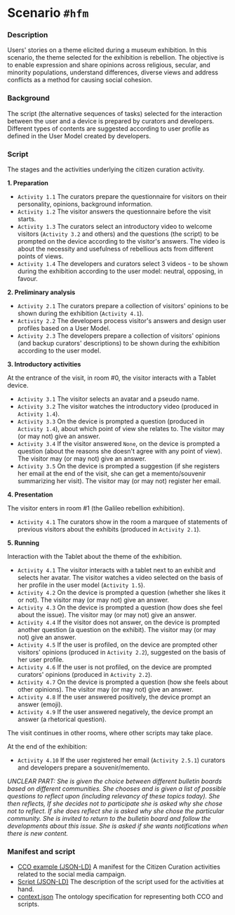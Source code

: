 # Scenario `#hfm`

### Description

Users' stories on a theme elicited during a museum exhibition. In this scenario, the theme selected for the exhibition is rebellion. The objective is to enable expression and share opinions across religious, secular, and minority populations, understand differences, diverse views and address conflicts as a method for causing social cohesion.

### Background

The script (the alternative sequences of tasks) selected for the interaction between the user and a device is prepared by curators and developers. Different types of contents are suggested according to user profile as defined in the User Model created by developers.

### Script

The stages and the activities underlying the citizen curation activity.

**1. Preparation**

 * `Activity 1.1` The curators prepare the questionnaire for visitors on their personality, opinions, background information.
 * `Activity 1.2` The visitor answers the questionnaire before the visit starts.
 * `Activity 1.3` The curators select an introductory video to welcome visitors (`Activity 3.2` and others) and the questions (the script) to be prompted on the device according to the visitor's answers. The video is about the necessity and usefulness of rebellious acts from different points of views.
 * `Activity 1.4` The developers and curators select 3 videos - to be shown during the exhibition according to the user model: neutral, opposing, in favour.

**2. Preliminary analysis**

 * `Activity 2.1` The curators prepare a collection of visitors' opinions to be shown during the exhibition (`Activity 4.1`).
 * `Activity 2.2` The developers process visitor's answers and design user profiles based on a User Model.
 * `Activity 2.3` The developers prepare a collection of visitors' opinions (and backup curators' descriptions) to be shown during the exhibition according to the user model.

**3. Introductory activities**

At the entrance of the visit, in room \#0, the visitor interacts with a Tablet device.

 * `Activity 3.1` The visitor selects an avatar and a pseudo name.
 * `Activity 3.2` The visitor watches the introductory video (produced in `Activity 1.4`).
 * `Activity 3.3` On the device is prompted a question (produced in `Activity 1.4`), about which point of view she relates to. The visitor may (or may not) give an answer.
  * `Activity 3.4` If the visitor answered `None`, on the device is prompted a question (about the reasons she doesn't agree with any point of view). The visitor may (or may not) give an answer.
 * `Activity 3.5` On the device is prompted a suggestion (if she registers her email at the end of the visit, she can get a memento/souvenir summarizing her visit). The visitor may (or may not) register her email.

**4. Presentation**

The visitor enters in room \#1 (the Galileo rebellion exhibition).

 * `Activity 4.1` The curators show in the room a marquee of statements of previous visitors about the exhibits (produced in `Activity 2.1`).

**5. Running**

Interaction with the Tablet about the theme of the exhibition.

 * `Activity 4.1` The visitor interacts with a tablet next to an exhibit and selects her avatar. The visitor watches a video selected on the basis of her profile in the user model (`Activity 1.5`).
 * `Activity 4.2` On the device is prompted a question (whether she likes it or not). The visitor may (or may not) give an answer.
 * `Activity 4.3` On the device is prompted a question (how does she feel about the issue).  The visitor may (or may not) give an answer.
  * `Activity 4.4` If the visitor does not answer, on the device is prompted another question (a question on the exhibit). The visitor may (or may not) give an answer.
  * `Activity 4.5` If the user is profiled, on the device are prompted other visitors' opinions (produced in `Activity 2.2`), suggested on the basis of her user profile.
  * `Activity 4.6` If the user is not profiled, on the device are prompted curators' opinions (produced in `Activity 2.2`).
 * `Activity 4.7` On the device is prompted a question (how she feels about other opinions).  The visitor may (or may not) give an answer.
  * `Activity 4.8` If the user answered positively, the device prompt an answer (emoji).
  * `Activity 4.9` If the user answered negatively, the device prompt an answer (a rhetorical question).

The visit continues in other rooms, where other scripts may take place.

At the end of the exhibition:

 * `Activity 4.10` If the user registered her email (`Activity 2.5.1`) curators and developers prepare a souvenir/memento.

*UNCLEAR PART: She is given the choice between different bulletin boards based on different communities. She chooses and is given a list of possible questions to reflect upon (including relevancy of these topics today). She then reflects,  If she decides not to participate she is asked why she chose not to reflect. If she does reflect she is asked why she chose the particular community. She is invited to return to the bulletin board and follow the developments about this issue. She is asked if she wants notifications when there is new content.*

### Manifest and script

 * [CCO example (JSON-LD)](https://github.com/spice-h2020/manifest/tree/main/hfm_scenario/00002_example.json) A manifest for the Citizen Curation activities related to the social media campaign.
 * [Script (JSON-LD)](https://github.com/spice-h2020/manifest/tree/main/hfm_scenario/00002_script.json) The description of the script used for the activities at hand.
 * [context.json](https://github.com/spice-h2020/manifest/tree/main/context.json) The ontology specification for representing both CCO and scripts.
